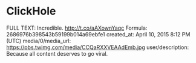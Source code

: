 # ClickHole

FULL TEXT: Incredible. http://t.co/aAXownYaqc
Formula: 2686976b398543b59199b014a69ebfe1
created_at: April 10, 2015 8:12 PM (UTC)
media/0/media_url: https://pbs.twimg.com/media/CCQaRXXVEAAdEmb.jpg
user/description: Because all content deserves to go viral.